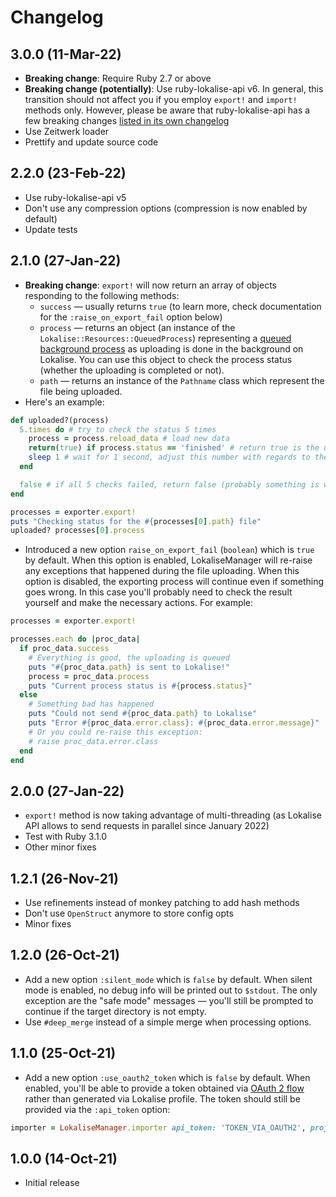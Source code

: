 # Changelog

## 3.0.0 (11-Mar-22)

* **Breaking change**: Require Ruby 2.7 or above
* **Breaking change (potentially)**: Use ruby-lokalise-api v6. In general, this transition should not affect you if you employ `export!` and `import!` methods only. However, please be aware that ruby-lokalise-api has a few breaking changes [listed in its own changelog](https://lokalise.github.io/ruby-lokalise-api/additional_info/changelog)
* Use Zeitwerk loader
* Prettify and update source code

## 2.2.0 (23-Feb-22)

* Use ruby-lokalise-api v5
* Don't use any compression options (compression is now enabled by default)
* Update tests

## 2.1.0 (27-Jan-22)

* **Breaking change**: `export!` will now return an array of objects responding to the following methods:
  + `success` — usually returns `true` (to learn more, check documentation for the `:raise_on_export_fail` option below)
  + `process` — returns an object (an instance of the `Lokalise::Resources::QueuedProcess`) representing a [queued background process](https://lokalise.github.io/ruby-lokalise-api/api/queued-processes) as uploading is done in the background on Lokalise. You can use this object to check the process status (whether the uploading is completed or not).
  + `path` — returns an instance of the `Pathname` class which represent the file being uploaded.
* Here's an example:

```ruby
def uploaded?(process)
  5.times do # try to check the status 5 times
    process = process.reload_data # load new data
    return(true) if process.status == 'finished' # return true is the upload has finished
    sleep 1 # wait for 1 second, adjust this number with regards to the upload size
  end

  false # if all 5 checks failed, return false (probably something is wrong)
end

processes = exporter.export!
puts "Checking status for the #{processes[0].path} file"
uploaded? processes[0].process
```

* Introduced a new option `raise_on_export_fail` (`boolean`) which is `true` by default. When this option is enabled, LokaliseManager will re-raise any exceptions that happened during the file uploading. When this option is disabled, the exporting process will continue even if something goes wrong. In this case you'll probably need to check the result yourself and make the necessary actions. For example:

```ruby
processes = exporter.export!

processes.each do |proc_data|
  if proc_data.success
    # Everything is good, the uploading is queued
    puts "#{proc_data.path} is sent to Lokalise!"
    process = proc_data.process
    puts "Current process status is #{process.status}"
  else
    # Something bad has happened
    puts "Could not send #{proc_data.path} to Lokalise"
    puts "Error #{proc_data.error.class}: #{proc_data.error.message}"
    # Or you could re-raise this exception:
    # raise proc_data.error.class
  end
end
```

## 2.0.0 (27-Jan-22)

* `export!` method is now taking advantage of multi-threading (as Lokalise API allows to send requests in parallel since January 2022)
* Test with Ruby 3.1.0
* Other minor fixes

## 1.2.1 (26-Nov-21)

* Use refinements instead of monkey patching to add hash methods
* Don't use `OpenStruct` anymore to store config opts
* Minor fixes

## 1.2.0 (26-Oct-21)

* Add a new option `:silent_mode` which is `false` by default. When silent mode is enabled, no debug info will be printed out to `$stdout`. The only exception are the "safe mode" messages — you'll still be prompted to continue if the target directory is not empty.
* Use `#deep_merge` instead of a simple merge when processing options.

## 1.1.0 (25-Oct-21)

* Add a new option `:use_oauth2_token` which is `false` by default. When enabled, you'll be able to provide a token obtained via [OAuth 2 flow](https://docs.lokalise.com/en/articles/5574713-oauth-2) rather than generated via Lokalise profile. The token should still be provided via the `:api_token` option:

```ruby
importer = LokaliseManager.importer api_token: 'TOKEN_VIA_OAUTH2', project_id: '123.abc', use_oauth2_token: true
```

## 1.0.0 (14-Oct-21)

* Initial release